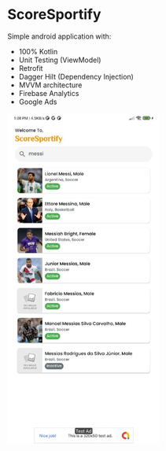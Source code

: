 # ScoreSportify
Simple android application with:
* 100% Kotlin
* Unit Testing (ViewModel)
* Retrofit
* Dagger Hilt (Dependency Injection)
* MVVM architecture
* Firebase Analytics
* Google Ads

<img src="https://github.com/saileshlimbu/ScoreSportify/blob/master/photo_2023-08-29_13-08-14.jpg?raw=true" width="310px"/>

